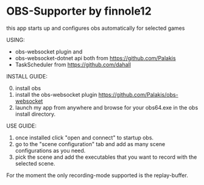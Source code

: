 # OBS-Supporter by finnole12

this app starts up and configures obs automatically for selected games

USING:
  - obs-websocket plugin and 
  - obs-websocket-dotnet api both from https://github.com/Palakis
  - TaskScheduler from https://github.com/dahall

INSTALL GUIDE:

0. install obs
  1. install the obs-websocket plugin https://github.com/Palakis/obs-websocket
  2. launch my app from anywhere and browse for your obs64.exe in the obs install directory.
  
 USE GUIDE:
  1. once installed click "open and connect" to startup obs.
  2. go to the "scene configuration" tab and add as many scene configurations as you need.
  3. pick the scene and add the executables that you want to record with the selected scene.
 
 For the moment the only recording-mode supported is the replay-buffer.
